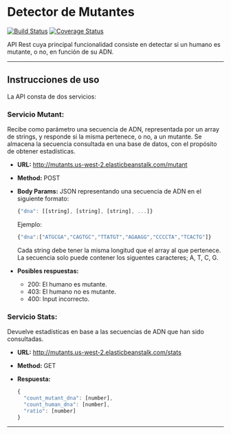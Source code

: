 # Detector de Mutantes
[![Build Status](https://travis-ci.org/grisoliarodrigo/meli-challenge-mutants.svg?branch=master)](https://travis-ci.org/grisoliarodrigo/meli-challenge-mutants) [![Coverage Status](https://coveralls.io/repos/github/grisoliarodrigo/meli-challenge-mutants/badge.svg)](https://coveralls.io/github/grisoliarodrigo/meli-challenge-mutants)

API Rest cuya principal funcionalidad consiste en detectar si un humano es mutante, o no, en función de su ADN. 

_________________________________________________

## Instrucciones de uso

La API consta de dos servicios:

### Servicio Mutant: 

Recibe como parámetro una secuencia de ADN, representada por un array de strings, y responde si la misma pertenece, o no, a un mutante. Se almacena la secuencia consultada en una base de datos, con el propósito de obtener estadísticas. 

- **URL:** http://mutants.us-west-2.elasticbeanstalk.com/mutant

- **Method:** POST

- **Body Params:** JSON representando una secuencia de ADN en el siguiente formato:

  ```javascript
  {"dna": [[string], [string], [string], ...]}
  ```
  Ejemplo:

  ```javascript
  {"dna":["ATGCGA","CAGTGC","TTATGT","AGAAGG","CCCCTA","TCACTG"]}
  ```
  Cada string debe tener la misma longitud que el array al que pertenece. La secuencia solo puede contener los siguentes caracteres; A, T, C, G.
 
 - **Posibles respuestas:** 
  
    - 200: El humano es mutante. 
    - 403: El humano no es mutante.
    - 400: Input incorrecto. 
    

### Servicio Stats:

Devuelve estadísticas en base a las secuencias de ADN que han sido consultadas. 

- **URL:** http://mutants.us-west-2.elasticbeanstalk.com/stats

- **Method:** GET

- **Respuesta:** 

  ```javascript
  {
    "count_mutant_dna": [number],
    "count_human_dna": [number],
    "ratio": [number]
  }
  ```
_________________________________________________
